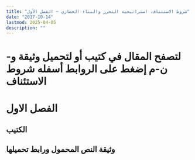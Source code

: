```yaml
---
title: "شروط الاستئناف، استراتيجية التحرر والبناء الحضاري – الفصل الأول"
date: "2017-10-14"
lastmod: 2025-04-05
description: ""
---
```

# **لتصفح المقال في كتيب أو لتحميل وثيقة و-ن-م إضغط على الروابط أسفله** **شروط الاستئناف**

# الفصل الاول

## الكتيب

## وثيقة النص المحمول ورابط تحميلها

###
